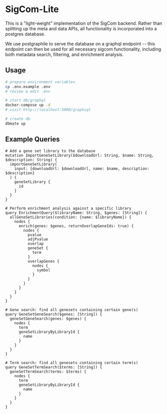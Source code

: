 # SigCom-Lite

This is a "light-weight" implementation of the SigCom backend. Rather than splitting up the meta and data APIs, all functionality is incorporated into a postgres database.

We use postgraphile to serve the database on a graphql endpoint -- this endpoint can then be used for all necessary sigcom functionality, including both metadata search, filtering, and enrichment analysis.

## Usage
```bash
# prepare environment variables
cp .env.example .env
# review & edit .env

# start db/graphql
docker-compose up -d
# visit http://localhost:5000/graphiql

# create db
dbmate up
```

## Example Queries
```gql
# Add a gene set library to the database
mutation ImportGeneSetLibrary($downloadUrl: String, $name: String, $description: String) {
  importGeneSetLibrary(
    input: {downloadUrl: $downloadUrl, name: $name, description: $description}
  ) {
    geneSetLibrary {
      id
    }
  }
}

# Perform enrichment analysis against a specific library
query EnrichmentQuery($libraryName: String, $genes: [String]) {
  allGeneSetLibraries(condition: {name: $libraryName}) {
    nodes {
      enrich(genes: $genes, returnOverlapGeneIds: true) {
        nodes {
          pvalue
          adjPvalue
          overlap
          geneSet {
            term
          }
          overlapGenes {
            nodes {
              symbol
            }
          }
        }
      }
    }
  }
}

# Gene search: find all genesets containing certain gene(s)
query GeneSetGeneSearch($genes: [String]) {
  geneSetGeneSearch(genes: $genes) {
    nodes {
      term
      geneSetLibraryByLibraryId {
        name
      }
    }
  }
}

# Term search: find all genesets containing certain term(s)
query GeneSetTermSearch($terms: [String]) {
  geneSetTermSearch(terms: $terms) {
    nodes {
      term
      geneSetLibraryByLibraryId {
        name
      }
    }
  }
}

```
